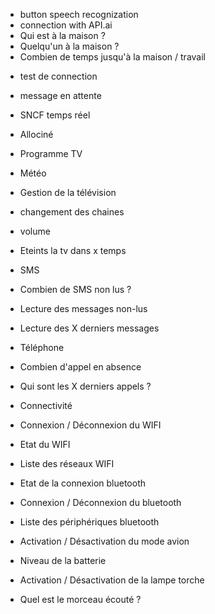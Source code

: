 + button speech recognization
+ connection with API.ai
+ Qui est à la maison ?
+ Quelqu'un à la maison ?
+ Combien de temps jusqu'à la maison / travail

- test de connection
- message en attente


- SNCF temps réel
- Allociné
- Programme TV
- Météo
- Gestion de la télévision
 - changement des chaines
 - volume
 - Eteints la tv dans x temps
- SMS
 - Combien de SMS non lus ?
 - Lecture des messages non-lus
 - Lecture des X derniers messages
- Téléphone
 - Combien d'appel en absence
 - Qui sont les X derniers appels ?
- Connectivité
 - Connexion / Déconnexion du WIFI
 - Etat du WIFI
 - Liste des réseaux WIFI
 - Etat de la connexion bluetooth
 - Connexion / Déconnexion du bluetooth
 - Liste des périphériques bluetooth
 - Activation / Désactivation du mode avion
- Niveau de la batterie
- Activation / Désactivation de la lampe torche
- Quel est le morceau écouté ?
